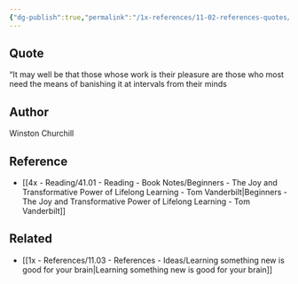 ```yaml
---
{"dg-publish":true,"permalink":"/1x-references/11-02-references-quotes/those-whose-work-is-their-pleasure-need-a-break-winston-churchill/","title":"Those whose work is their pleasure need a break - Winston Churchill","dgShowBacklinks":false}
---
```



## Quote
“It may well be that those whose work is their pleasure are those who most need the means of banishing it at intervals from their minds

## Author
Winston Churchill

## Reference
- [[4x - Reading/41.01 - Reading - Book Notes/Beginners - The Joy and Transformative Power of Lifelong Learning - Tom Vanderbilt\|Beginners - The Joy and Transformative Power of Lifelong Learning - Tom Vanderbilt]]

## Related
- [[1x - References/11.03 - References - Ideas/Learning something new is good for your brain\|Learning something new is good for your brain]]